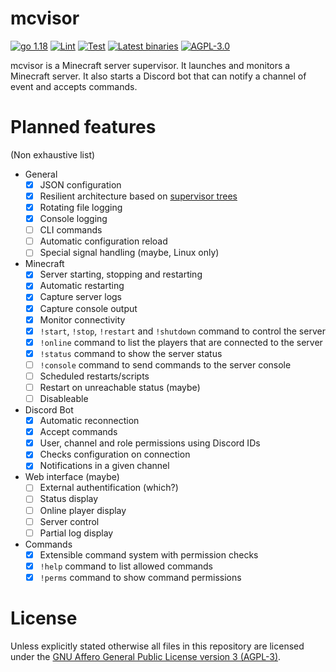 # mcvisor

[![go 1.18](https://badgen.net/badge/go/1.18)](https://go.dev/)
[![Lint](https://github.com/Adirelle/mcvisor/actions/workflows/lint.yml/badge.svg)](https://github.com/Adirelle/mcvisor/actions/workflows/lint.yml)
[![Test](https://github.com/Adirelle/mcvisor/actions/workflows/test.yml/badge.svg)](https://github.com/Adirelle/mcvisor/actions/workflows/test.yml)
[![Latest binaries](https://github.com/Adirelle/mcvisor/actions/workflows/latest.yml/badge.svg)](https://github.com/Adirelle/mcvisor/actions/workflows/latest.yml)
[![AGPL-3.0](https://badgen.net/github/license/Adirelle/mcvisor)](https://www.gnu.org/licenses/agpl-3.0.en.html)

mcvisor is a Minecraft server supervisor.
It launches and monitors a Minecraft server. It also starts a Discord bot
that can notify a channel of event and accepts commands.

# Planned features

(Non exhaustive list)

- General
  - [x] JSON configuration
  - [x] Resilient architecture based on [supervisor trees](http://www.jerf.org/iri/post/2930)
  - [x] Rotating file logging
  - [x] Console logging
  - [ ] CLI commands
  - [ ] Automatic configuration reload
  - [ ] Special signal handling (maybe, Linux only)
- Minecraft
  - [x] Server starting, stopping and restarting
  - [x] Automatic restarting
  - [x] Capture server logs
  - [x] Capture console output
  - [x] Monitor connectivity
  - [x] `!start`, `!stop`, `!restart` and `!shutdown` command to control the server
  - [x] `!online` command to list the players that are connected to the server
  - [x] `!status` command to show the server status
  - [ ] `!console` command to send commands to the server console
  - [ ] Scheduled restarts/scripts
  - [ ] Restart on unreachable status (maybe)
  - [ ] Disableable
- Discord Bot
  - [x] Automatic reconnection
  - [x] Accept commands
  - [x] User, channel and role permissions using Discord IDs
  - [x] Checks configuration on connection
  - [x] Notifications in a given channel
- Web interface (maybe)
  - [ ] External authentification (which?)
  - [ ] Status display
  - [ ] Online player display
  - [ ] Server control
  - [ ] Partial log display
- Commands
  - [x] Extensible command system with permission checks
  - [x] `!help` command to list allowed commands
  - [x] `!perms` command to show command permissions

# License

Unless explicitly stated otherwise all files in this repository are licensed
under the [GNU Affero General Public License version 3 (AGPL-3)](https://www.gnu.org/licenses/agpl-3.0.en.html).
